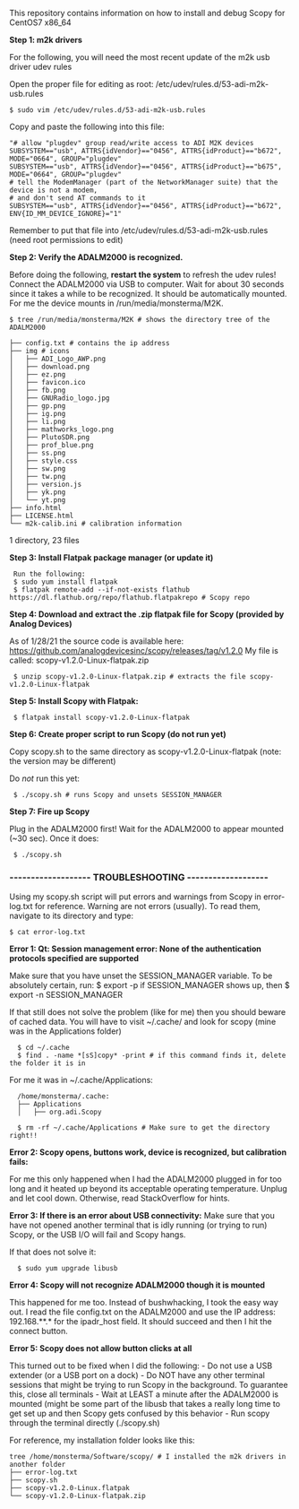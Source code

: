 This repository contains information on how to install and debug Scopy for CentOS7 x86_64

**Step 1: m2k drivers**

For the following, you will need the most recent update of the m2k usb driver
udev rules

Open the proper file for editing as root: /etc/udev/rules.d/53-adi-m2k-usb.rules

	$ sudo vim /etc/udev/rules.d/53-adi-m2k-usb.rules

Copy and paste the following into this file:

	"# allow "plugdev" group read/write access to ADI M2K devices
	SUBSYSTEM=="usb", ATTRS{idVendor}=="0456", ATTRS{idProduct}=="b672", MODE="0664", GROUP="plugdev" 
	SUBSYSTEM=="usb", ATTRS{idVendor}=="0456", ATTRS{idProduct}=="b675", MODE="0664", GROUP="plugdev"
	# tell the ModemManager (part of the NetworkManager suite) that the device is not a modem, 
	# and don't send AT commands to it
	SUBSYSTEM=="usb", ATTRS{idVendor}=="0456", ATTRS{idProduct}=="b672", ENV{ID_MM_DEVICE_IGNORE}="1"

Remember to put that file into /etc/udev/rules.d/53-adi-m2k-usb.rules (need root permissions to edit)

**Step 2: Verify the ADALM2000 is recognized.**

Before doing the following, **restart the system** to refresh the udev rules!
Connect the ADALM2000 via USB to computer. Wait for about 30 seconds since it 
takes a while to be recognized. It should be automatically mounted. For me the
device mounts in /run/media/monsterma/M2K. 

	$ tree /run/media/monsterma/M2K # shows the directory tree of the ADALM2000

	├── config.txt # contains the ip address
	├── img # icons
	│   ├── ADI_Logo_AWP.png
	│   ├── download.png
	│   ├── ez.png
	│   ├── favicon.ico
	│   ├── fb.png
	│   ├── GNURadio_logo.jpg
	│   ├── gp.png
	│   ├── ig.png
	│   ├── li.png
	│   ├── mathworks_logo.png
	│   ├── PlutoSDR.png
	│   ├── prof_blue.png
	│   ├── ss.png
	│   ├── style.css
	│   ├── sw.png
	│   ├── tw.png
	│   ├── version.js
	│   ├── yk.png
	│   └── yt.png
	├── info.html
	├── LICENSE.html
	└── m2k-calib.ini # calibration information
1 directory, 23 files


**Step 3: Install Flatpak package manager (or update it)**

	 Run the following:
	 $ sudo yum install flatpak 
	 $ flatpak remote-add --if-not-exists flathub https://dl.flathub.org/repo/flathub.flatpakrepo # Scopy repo


**Step 4: Download and extract the .zip flatpak file for Scopy (provided by Analog Devices)**

 As of 1/28/21 the source code is available here: https://github.com/analogdevicesinc/scopy/releases/tag/v1.2.0
 My file is called: scopy-v1.2.0-Linux-flatpak.zip

	 $ unzip scopy-v1.2.0-Linux-flatpak.zip # extracts the file scopy-v1.2.0-Linux-flatpak


**Step 5: Install Scopy with Flatpak:**

	 $ flatpak install scopy-v1.2.0-Linux-flatpak


**Step 6: Create proper script to run Scopy (do not run yet)**
	 
 Copy scopy.sh to the same directory as scopy-v1.2.0-Linux-flatpak (note: the version may be different)

 Do *not* run this yet:

	 $ ./scopy.sh # runs Scopy and unsets SESSION_MANAGER


**Step 7: Fire up Scopy**

 Plug in the ADALM2000 first! Wait for the ADALM2000 to appear mounted (~30 sec). Once it does:

	 $ ./scopy.sh

### ------------------- TROUBLESHOOTING -------------------

Using my scopy.sh script will put errors and warnings from Scopy in error-log.txt for reference. Warning are
not errors (usually). To read them, navigate to its directory and type:

	$ cat error-log.txt

**Error 1: Qt: Session management error: None of the authentication protocols specified are supported**

Make sure that you have unset the SESSION_MANAGER variable. To be absolutely certain, run:
	  $ export -p
if SESSION_MANAGER shows up, then
	  $ export -n SESSION_MANAGER

 If that still does not solve the problem (like for me) then you should beware of cached data. You will
 have to visit ~/.cache/ and look for scopy (mine was in the Applications folder)

	  $ cd ~/.cache
	  $ find . -name *[sS]copy* -print # if this command finds it, delete the folder it is in

For me it was in ~/.cache/Applications:
	  
	  /home/monsterma/.cache:
	  ├── Applications
	  │   ├── org.adi.Scopy

	  $ rm -rf ~/.cache/Applications # Make sure to get the directory right!!

**Error 2: Scopy opens, buttons work, device is recognized, but calibration fails:**

 For me this only happened when I had the ADALM2000 plugged in for too long and
 it heated up beyond its acceptable operating temperature. Unplug and let cool
 down. Otherwise, read StackOverflow for hints.

**Error 3: If there is an error about USB connectivity:**
	  Make sure that you have not opened another terminal that is idly running (or trying to run)
	  Scopy, or the USB I/O will fail and Scopy hangs.

  If that does not solve it:

	  $ sudo yum upgrade libusb

**Error 4: Scopy will not recognize ADALM2000 though it is mounted**

  This happened for me too. Instead of bushwhacking, I took the easy way
  out. I read the file config.txt on the ADALM2000 and use the IP address: 192.168.**.*
  for the ipadr_host field. It should succeed and then I hit the connect button.


**Error 5: Scopy does not allow button clicks at all**

This turned out to be fixed when I did the following:
	 - Do not use a USB extender (or a USB port on a dock)
	 - Do NOT have any other terminal sessions that might be trying to run Scopy
	   in the background. To guarantee this, close all terminals
	 - Wait at LEAST a minute after the ADALM2000 is mounted (might be some
	   part of the libusb that takes a really long time to get set up and then
	   Scopy gets confused by this behavior
	 - Run scopy through the terminal directly (./scopy.sh)


For reference, my installation folder looks like this:

	tree /home/monsterma/Software/scopy/ # I installed the m2k drivers in another folder
 	├── error-log.txt
 	├── scopy.sh
 	├── scopy-v1.2.0-Linux.flatpak
 	└── scopy-v1.2.0-Linux-flatpak.zip


